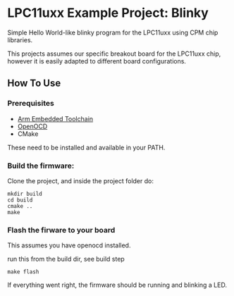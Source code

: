 # LPC11uxx Example Project: Blinky

Simple Hello World-like blinky program for the LPC11uxx using CPM chip libraries.

This projects assumes our specific breakout board for the LPC11uxx chip, however it is easily adapted to different board configurations.

## How To Use

### Prerequisites

- [Arm Embedded Toolchain](https://developer.arm.com/open-source/gnu-toolchain/gnu-rm/downloads)
- [OpenOCD](http://openocd.org)
- CMake

These need to be installed and available in your PATH.

### Build the firmware:

Clone the project, and inside the project folder do:
```
mkdir build
cd build
cmake ..
make
```

### Flash the firware to your board

This assumes you have openocd installed.

run this from the build dir, see build step
```
make flash
```

If everything went right, the firmware should be running and blinking a LED.
